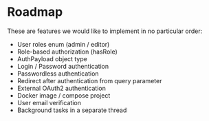 # Roadmap

These are features we would like to implement in no particular order:

- User roles enum (admin / editor)
- Role-based authorization (hasRole)
- AuthPayload object type
- Login / Password authentication
- Passwordless authentication
- Redirect after authentication from query parameter
- External OAuth2 authentication
- Docker image / compose project
- User email verification
- Background tasks in a separate thread
